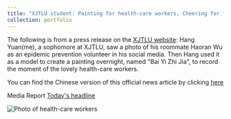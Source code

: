 ```yaml
---
title: "XJTLU student: Painting for health-care workers, Cheering for fighting against the COVID-19"
collection: portfolio
---
```


The following is from a press release on the [XJTLU website](https://www.xjtlu.edu.cn/zh/): Hang Yuan(me), a sophomore at XJTLU, saw a photo of his roommate Haoran Wu as an epidemic prevention volunteer in his social media. Then Hang used it as a model to create a painting overnight, named "Bai Yi Zhi Jia", to record the moment of the lovely health-care workers.

You can find the Chinese version of this official news article by clicking [here](https://www.xjtlu.edu.cn/zh/news/2022/4%E6%9C%88/xuezihuaxiangkangyi)

Media Report [Today's headline](https://www.toutiao.com/article/7084116636847899148/?app=news_article&timestamp=1649426287&use_new_style=1&req_id=202204082158070101331261460B2D33B6&group_id=7084116636847899148&share_token=3188B4DF-B9A0-42F5-B1D9-9C88420FC413&tt_from=weixin&utm_source=weixin&utm_medium=toutiao_ios&utm_campaign=client_share&wxshare_count=1)

![Photo of health-care workers](https://user-images.githubusercontent.com/98693538/162162503-70233a88-14df-4335-bffc-fcb0778b121b.png)


